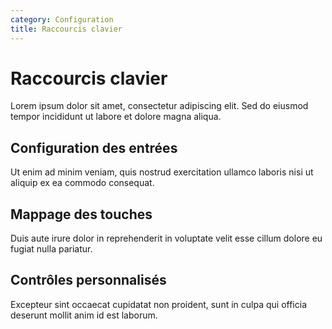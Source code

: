 ```yaml
---
category: Configuration
title: Raccourcis clavier
---
```


# Raccourcis clavier

Lorem ipsum dolor sit amet, consectetur adipiscing elit. Sed do eiusmod tempor incididunt ut labore et dolore magna aliqua.

## Configuration des entrées

Ut enim ad minim veniam, quis nostrud exercitation ullamco laboris nisi ut aliquip ex ea commodo consequat.

## Mappage des touches

Duis aute irure dolor in reprehenderit in voluptate velit esse cillum dolore eu fugiat nulla pariatur.

## Contrôles personnalisés

Excepteur sint occaecat cupidatat non proident, sunt in culpa qui officia deserunt mollit anim id est laborum.